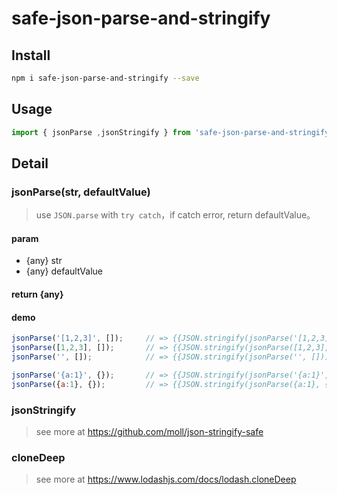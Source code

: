# safe-json-parse-and-stringify

## Install

```bash
npm i safe-json-parse-and-stringify --save
```

## Usage

```js
import { jsonParse ,jsonStringify } from 'safe-json-parse-and-stringify';
```

## Detail

### jsonParse(str, defaultValue)

> use `JSON.parse` with `try catch`，if catch error, return defaultValue。

#### param

- {any} str
- {any} defaultValue

#### return {any}

#### demo

```js
jsonParse('[1,2,3]', []);     // => {{JSON.stringify(jsonParse('[1,2,3]', []))}}
jsonParse([1,2,3], []);       // => {{JSON.stringify(jsonParse([1,2,3], []))}}
jsonParse('', []);            // => {{JSON.stringify(jsonParse('', []))}}

jsonParse('{a:1}', {});       // => {{JSON.stringify(jsonParse('{a:1}', {}))}}
jsonParse({a:1}, {});         // => {{JSON.stringify(jsonParse({a:1}, {}))}}
```

### jsonStringify

>see more at https://github.com/moll/json-stringify-safe

### cloneDeep

>see more at https://www.lodashjs.com/docs/lodash.cloneDeep
